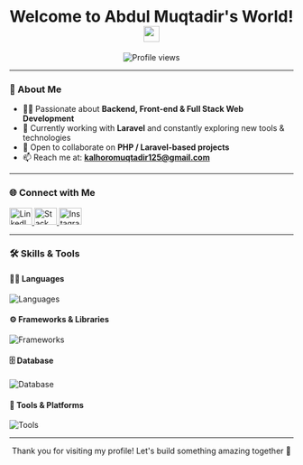 

<h1 align="center">
  Welcome to Abdul Muqtadir's World! 
  <img src="https://media.giphy.com/media/hvRJCLFzcasrR4ia7z/giphy.gif" width="28">
</h1>

<p align="center">
  <img src="https://komarev.com/ghpvc/?username=Muqtadir44&label=Profile%20views&color=0e75b6&style=flat" alt="Profile views" />
</p>

---

### 👋 About Me

- 👨‍💻 Passionate about **Backend, Front-end & Full Stack Web Development**
- 🚀 Currently working with **Laravel** and constantly exploring new tools & technologies
- 🤝 Open to collaborate on **PHP / Laravel-based projects**
- 📫 Reach me at: **kalhoromuqtadir125@gmail.com**

---

### 🌐 Connect with Me

<p align="left">
  <a href="https://www.linkedin.com/in/abdulmuqtadirkalhoro125/" target="_blank">
    <img src="https://raw.githubusercontent.com/rahuldkjain/github-profile-readme-generator/master/src/images/icons/Social/linked-in-alt.svg" alt="LinkedIn" height="30" width="40" />
  </a>
  <a href="https://stackoverflow.com/users/22808498/abdul-muqtadir" target="_blank">
    <img src="https://raw.githubusercontent.com/rahuldkjain/github-profile-readme-generator/master/src/images/icons/Social/stack-overflow.svg" alt="Stack Overflow" height="30" width="40" />
  </a>
  <a href="https://www.instagram.com/muqtadir_mk/" target="_blank">
    <img src="https://raw.githubusercontent.com/rahuldkjain/github-profile-readme-generator/master/src/images/icons/Social/instagram.svg" alt="Instagram" height="30" width="40" />
  </a>
</p>

---

### 🛠️ Skills & Tools

#### 👨‍💻 Languages
<p>
  <img src="https://skillicons.dev/icons?i=php,html,css,js,jquery" alt="Languages" />
</p>

#### ⚙️ Frameworks & Libraries
<p>
  <img src="https://skillicons.dev/icons?i=laravel,bootstrap,react" alt="Frameworks" />
</p>

#### 🗄️ Database
<p>
  <img src="https://skillicons.dev/icons?i=mysql" alt="Database" />
</p>



#### 🔧 Tools & Platforms
<p>
  <img src="https://skillicons.dev/icons?i=git,github,vscode,postman,illustrator" alt="Tools" />
</p>

---

<p align="center">
  Thank you for visiting my profile! Let's build something amazing together 🚀
</p>

